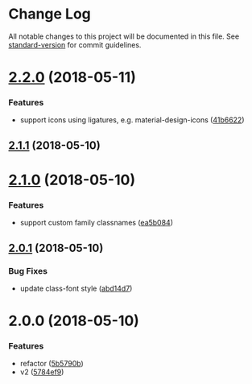 # Change Log

All notable changes to this project will be documented in this file. See [standard-version](https://github.com/conventional-changelog/standard-version) for commit guidelines.

<a name="2.2.0"></a>
# [2.2.0](https://github.com/fjc0k/vue-iconfont/compare/v2.1.1...v2.2.0) (2018-05-11)


### Features

* support icons using ligatures, e.g. material-design-icons ([41b6622](https://github.com/fjc0k/vue-iconfont/commit/41b6622))



<a name="2.1.1"></a>
## [2.1.1](https://github.com/fjc0k/vue-iconfont/compare/v2.1.0...v2.1.1) (2018-05-10)



<a name="2.1.0"></a>
# [2.1.0](https://github.com/fjc0k/vue-iconfont/compare/v2.0.1...v2.1.0) (2018-05-10)


### Features

* support custom family classnames ([ea5b084](https://github.com/fjc0k/vue-iconfont/commit/ea5b084))



<a name="2.0.1"></a>
## [2.0.1](https://github.com/fjc0k/vue-iconfont/compare/v2.0.0...v2.0.1) (2018-05-10)


### Bug Fixes

* update class-font style ([abd14d7](https://github.com/fjc0k/vue-iconfont/commit/abd14d7))



<a name="2.0.0"></a>
# 2.0.0 (2018-05-10)


### Features

* refactor ([5b5790b](https://github.com/fjc0k/vue-iconfont/commit/5b5790b))
* v2 ([5784ef9](https://github.com/fjc0k/vue-iconfont/commit/5784ef9))
